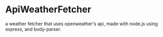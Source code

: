 # ApiWeatherFetcher
a weather fetcher that uses openweather's api, made with node.js using express, and body-parser.
